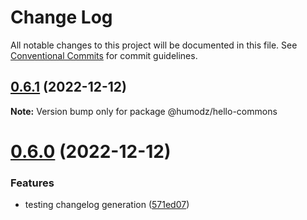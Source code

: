 # Change Log

All notable changes to this project will be documented in this file.
See [Conventional Commits](https://conventionalcommits.org) for commit guidelines.

## [0.6.1](https://github.com/humodz/lerna-typescript-example/compare/v0.6.0...v0.6.1) (2022-12-12)

**Note:** Version bump only for package @humodz/hello-commons





# [0.6.0](https://github.com/humodz/lerna-typescript-example/compare/v0.5.0...v0.6.0) (2022-12-12)


### Features

* testing changelog generation ([571ed07](https://github.com/humodz/lerna-typescript-example/commit/571ed07da0996f451f6f0ca58096b8e4dec04bc8))
